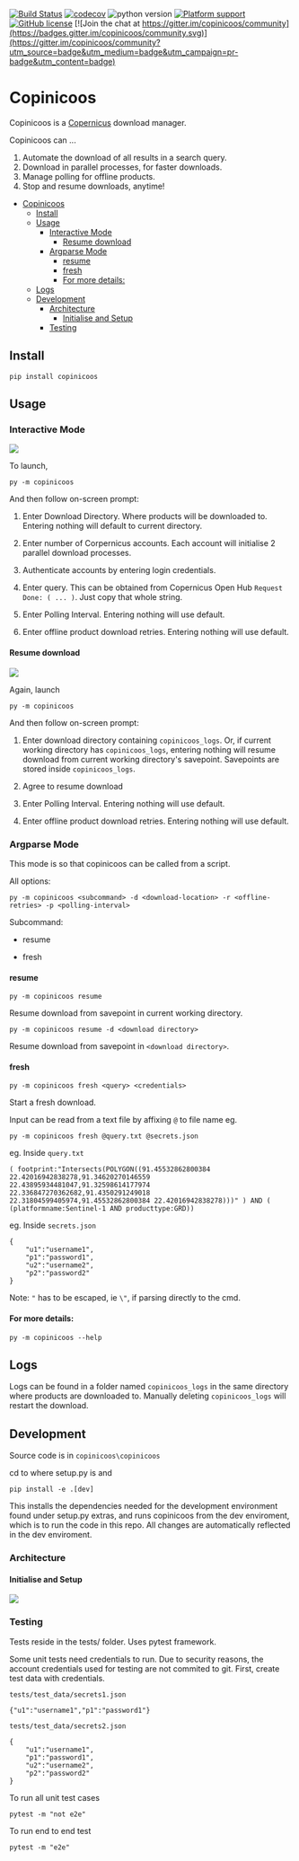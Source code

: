 [![Build Status](https://travis-ci.org/potatowagon/copinicoos.svg?branch=master)](https://travis-ci.org/potatowagon/copinicoos)
[![codecov](https://codecov.io/gh/potatowagon/copinicoos/branch/master/graph/badge.svg)](https://codecov.io/gh/potatowagon/copinicoos)
![python version](https://img.shields.io/badge/python-3.6%20%7C%203.7-blue.svg)
[![Platform support](https://img.shields.io/badge/platform-windows%20%7C%20macos%20%7C%20linux-lightgrey.svg)](https://travis-ci.org/potatowagon/copinicoos)
[![GitHub license](https://img.shields.io/github/license/potatowagon/copinicoos)](https://github.com/potatowagon/copinicoos/blob/master/LICENSE) 
[![Join the chat at https://gitter.im/copinicoos/community](https://badges.gitter.im/copinicoos/community.svg)](https://gitter.im/copinicoos/community?utm_source=badge&utm_medium=badge&utm_campaign=pr-badge&utm_content=badge)

# Copinicoos
Copinicoos is a <a href="https://scihub.copernicus.eu/dhus/#/home">Copernicus</a> download manager. 

Copinicoos can ...
1. Automate the download of all results in a search query. 
2. Download in parallel processes, for faster downloads. 
3. Manage polling for offline products. 
4. Stop and resume downloads, anytime!

- [Copinicoos](#copinicoos)
  - [Install](#install)
  - [Usage](#usage)
    - [Interactive Mode](#interactive-mode)
      - [Resume download](#resume-download)
    - [Argparse Mode](#argparse-mode)
      - [resume](#resume)
      - [fresh](#fresh)
      - [For more details:](#for-more-details)
  - [Logs](#logs)
  - [Development](#development)
    - [Architecture](#architecture)
      - [Initialise and Setup](#initialise-and-setup)
    - [Testing](#testing)

## Install

```
pip install copinicoos
```

## Usage
### Interactive Mode

![](img/i_mode.gif)

To launch,
```
py -m copinicoos
```
And then follow on-screen prompt:

1. Enter Download Directory. Where products will be downloaded to. Entering nothing will default to current directory.
   
2. Enter number of Corpernicus accounts. Each account will initialise 2 parallel download processes.
   
3. Authenticate accounts by entering login credentials.
   
4. Enter query. This can be obtained from Copernicus Open Hub `Request Done: ( ... )`. Just copy that whole string.

5. Enter Polling Interval. Entering nothing will use default.

6. Enter offline product download retries. Entering nothing will use default.

#### Resume download
![](img/i_mode_resume.gif)

Again, launch 
```
py -m copinicoos
```
And then follow on-screen prompt:

1. Enter download directory containing `copinicoos_logs`. Or, if current working directory has `copinicoos_logs`, entering nothing will resume download from current working directory's savepoint. Savepoints are stored inside `copinicoos_logs`.

2. Agree to resume download 

3. Enter Polling Interval. Entering nothing will use default.

4. Enter offline product download retries. Entering nothing will use default.

### Argparse Mode

This mode is so that copinicoos can be called from a script.

All options:
```
py -m copinicoos <subcommand> -d <download-location> -r <offline-retries> -p <polling-interval>
```
Subcommand:
- resume 

- fresh

#### resume

```
py -m copinicoos resume
```
Resume download from savepoint in current working directory.

```
py -m copinicoos resume -d <download directory>
```
Resume download from savepoint in `<download directory>`.

#### fresh
```
py -m copinicoos fresh <query> <credentials>
```
Start a fresh download. 

Input can be read from a text file by affixing `@` to file name eg.

```
py -m copinicoos fresh @query.txt @secrets.json
```

eg. Inside `query.txt`
```
( footprint:"Intersects(POLYGON((91.45532862800384 22.42016942838278,91.34620270146559 22.43895934481047,91.32598614177974 22.336847270362682,91.4350291249018 22.31804599405974,91.45532862800384 22.42016942838278)))" ) AND ( (platformname:Sentinel-1 AND producttype:GRD))
```

eg. Inside `secrets.json`
```
{
    "u1":"username1",
    "p1":"password1",
    "u2":"username2",
    "p2":"password2"
}
```

Note: `"` has to be escaped, ie `\"`, if parsing directly to the cmd.

#### For more details:
```
py -m copinicoos --help
```

## Logs
Logs can be found in a folder named `copinicoos_logs` in the same directory where products are downloaded to. Manually deleting `copinicoos_logs` will restart the download.

## Development

Source code is in `copinicoos\copinicoos`

cd to where setup.py is and
```
pip install -e .[dev]
```
This installs the dependencies needed for the development environment found under setup.py extras, and runs copinicoos from the dev enviroment, which is to run the code in this repo. All changes are automatically reflected in the dev enviroment. 

### Architecture

#### Initialise and Setup
![](img/init.png)

### Testing

Tests reside in the tests/ folder. Uses pytest framework.

Some unit tests need credentials to run. Due to security reasons, the account credentials used for testing are not commited to git. First, create test data with credentials.

`tests/test_data/secrets1.json`
```
{"u1":"username1","p1":"password1"}
```

`tests/test_data/secrets2.json`
```
{
    "u1":"username1",
    "p1":"password1",
    "u2":"username2",
    "p2":"password2"
}
```

To run all unit test cases
```
pytest -m "not e2e"
```

To run end to end test
```
pytest -m "e2e"
```
